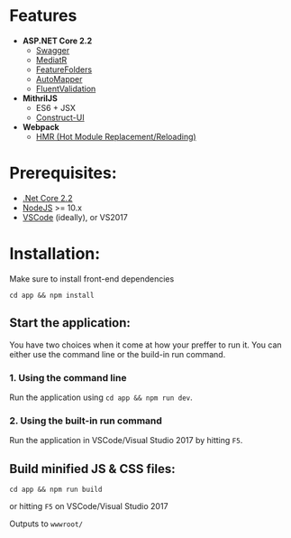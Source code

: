 # Features

- **ASP.NET Core 2.2**
  - [Swagger](https://github.com/domaindrivendev/Swashbuckle)
  - [MediatR](https://github.com/jbogard/MediatR)
  - [FeatureFolders](https://github.com/OdeToCode/AddFeatureFolders)
  - [AutoMapper](https://github.com/AutoMapper/AutoMapper)
  - [FluentValidation](https://github.com/JeremySkinner/FluentValidation)
- **MithrilJS**
  - ES6 + JSX
  - [Construct-UI](https://github.com/vrimar/construct-ui)
- **Webpack**
  - [HMR (Hot Module Replacement/Reloading)](https://github.com/aspnet/JavaScriptServices)

# Prerequisites:
 * [.Net Core 2.2](https://www.microsoft.com/net/download/windows)
 * [NodeJS](https://nodejs.org/) >= 10.x
 * [VSCode](https://code.visualstudio.com/) (ideally), or VS2017
 
# Installation:

Make sure to install front-end dependencies 

	cd app && npm install

## Start the application:
You have two choices when it come at how your preffer to run it. You can either use the command line or the build-in run command.

### 1. Using the command line
Run the application using `cd app && npm run dev`. 
 
### 2. Using the built-in run command
Run the application in VSCode/Visual Studio 2017 by hitting `F5`.

## Build minified JS & CSS files:

	cd app && npm run build
  or
  hitting `F5` on VSCode/Visual Studio 2017

Outputs to `wwwroot/`

